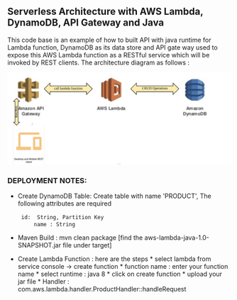 ## Serverless Architecture with AWS Lambda, DynamoDB, API Gateway and Java

This code base is an example of how to built API with java runtime for Lambda function, DynamoDB as its data store and API gate way used to expose this AWS Lambda function as a RESTful service which will be invoked by REST clients. The architecture diagram as follows :

![Architecture](images/Architecture.png)

### DEPLOYMENT NOTES:

* Create DynamoDB Table: Create table with name 'PRODUCT', The following attributes are required
           
	   
	   id:  String, Partition Key
           name : String
  
* Maven Build : mvn clean package [find the aws-lambda-java-1.0-SNAPSHOT.jar file under target]
* Create Lambda Function : here are the steps 
		* select lambda from service console -> create function
		* function name : enter your function name
		* select runtime : java 8
		* click on create function
		* upload your jar file
		* Handler : com.aws.lambda.handler.ProductHandler::handleRequest 	 	 	
